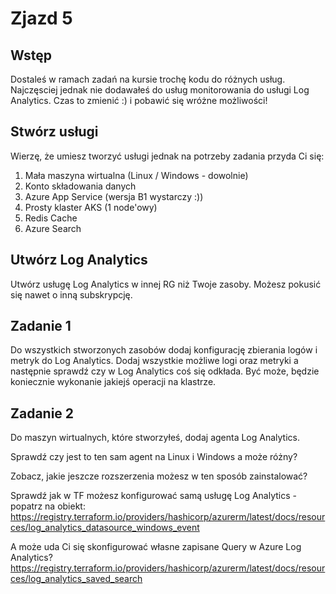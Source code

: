 # Zjazd 5 

## Wstęp
Dostaleś w ramach zadań na kursie trochę kodu do różnych usług.
Najczęsciej jednak nie dodawałeś do usług monitorowania do usługi Log Analytics.
Czas to zmienić :) i pobawić się wróżne możliwości!

## Stwórz usługi
Wierzę, że umiesz tworzyć usługi jednak na potrzeby zadania przyda Ci się:
1) Mała maszyna wirtualna (Linux / Windows - dowolnie)
2) Konto składowania danych
3) Azure App Service (wersja B1 wystarczy :))
4) Prosty klaster AKS (1 node'owy)
5) Redis Cache
6) Azure Search 

## Utwórz Log Analytics
Utwórz usługę Log Analytics w innej RG niż Twoje zasoby. Możesz pokusić się nawet o inną subskrypcję.

## Zadanie 1 
Do wszystkich stworzonych zasobów dodaj konfigurację zbierania logów i metryk do Log Analytics.
Dodaj wszystkie możliwe logi oraz metryki a następnie sprawdź czy w Log Analytics coś się odkłada.
Być może, będzie koniecznie wykonanie jakiejś operacji na klastrze.

## Zadanie 2 
Do maszyn wirtualnych, które stworzyłeś, dodaj agenta Log Analytics.

Sprawdź czy jest to ten sam agent na Linux i Windows a może różny?

Zobacz, jakie jeszcze rozszerzenia możesz w ten sposób zainstalować?

Sprawdź jak w TF możesz konfigurować samą usługę Log Analytics - popatrz na obiekt:
https://registry.terraform.io/providers/hashicorp/azurerm/latest/docs/resources/log_analytics_datasource_windows_event

A może uda Ci się skonfigurować własne zapisane Query w Azure Log Analytics?
https://registry.terraform.io/providers/hashicorp/azurerm/latest/docs/resources/log_analytics_saved_search

